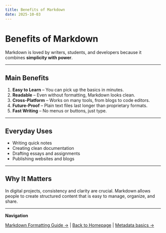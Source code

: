 ```yaml
---
title: Benefits of Markdown
date: 2025-10-03
---
```

# Benefits of Markdown

Markdown is loved by writers, students, and developers because it combines **simplicity with power**.  

---

## Main Benefits

1. **Easy to Learn** – You can pick up the basics in minutes.  
2. **Readable** – Even without formatting, Markdown looks clean.  
3. **Cross-Platform** – Works on many tools, from blogs to code editors.  
4. **Future-Proof** – Plain text files last longer than proprietary formats.  
5. **Fast Writing** – No menus or buttons, just type.  

---

## Everyday Uses

- Writing quick notes  
- Creating clean documentation  
- Drafting essays and assignments  
- Publishing websites and blogs  

---

## Why It Matters

In digital projects, consistency and clarity are crucial. Markdown allows people to create structured content that is easy to manage, organize, and share.  

---

**Navigation**  

 [Markdown Formatting Guide →](page5.md) | [Back to Homepage](../index.md) | [Metadata basics →](page7.md)